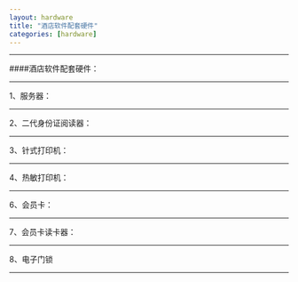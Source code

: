 ```yaml
---
layout: hardware
title: "酒店软件配套硬件"
categories: [hardware]
---
```

<hr/>
####酒店软件配套硬件：
<hr/>
1、服务器：
<hr/>
2、二代身份证阅读器：
<hr/>
3、针式打印机：
<hr/>
4、热敏打印机：
<hr/
5、UPS不间断电源：
<hr/>
6、会员卡：
<hr/>
7、会员卡读卡器：
<hr/>
8、电子门锁
<hr/>


